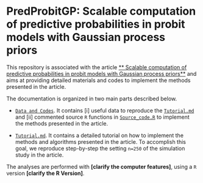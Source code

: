 # PredProbitGP: Scalable computation of predictive probabilities in probit models with Gaussian process priors

This repository is associated with the article [** Scalable computation of predictive probabilities in probit models with Gaussian process priors**](https://arxiv.org/abs/2009.01471) and aims at providing detailed materials and codes to implement the methods presented in the article.

The documentation is organized in two main parts described below.  

- [`Data and Codes`]().  It contains [i] useful data to reproduce the [`Tutorial.md`]() and [ii] commented source `R` functions in [`Source_code.R`]() to implement the methods presented in the article.

- [`Tutorial.md`](). It contains a detailed tutorial on how to implement the methods and algorithms presented in the article. To accomplish this goal, we reproduce step-by-step the setting `n=250` of the simulation study in the article.

The analyses are performed with **[clarify the computer features]**, using a `R` version **[clarify the R Version]**. 
